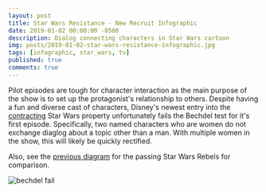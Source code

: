 ```yaml
---
layout: post
title: Star Wars Resistance - New Recruit Infographic
date: 2019-01-02 00:00:00 -0500
description: Dialog connecting characters in Star Wars cartoon
img: posts/2019-01-02-star-wars-resistance-infographic.jpg
tags: [infographic, star_wars, tv]
published: true
comments: true
---
```


Pilot episodes are tough for character interaction as the main purpose of the show is to set up the protagonist's relationship to others.  Despite having a fun and diverse cast of characters, Disney's newest entry into the [contracting](https://www.vox.com/2018/9/21/17886892/star-wars-release-schedule-disney-bob-iger) Star Wars property unfortunately fails the Bechdel test for it's first episode. Specifically, two named characters who are women do not exchange diaglog about a topic other than a man. With multiple women in the show, this will likely be quickly rectified.

Also, see the [previous diagram]({{site.baseurl}}/Infographic-star-wars-rebels/) for the passing Star Wars Rebels for comparison.

![bechdel fail]({{site.baseurl}}/assets/img/posts/2019-01-02-star-wars-resistance-infographic.jpg)

